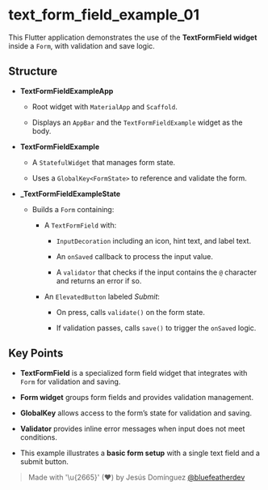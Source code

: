 # text_form_field_example_01

This Flutter application demonstrates the use of the **TextFormField widget** inside a `Form`, with validation and save logic.

## Structure

- **TextFormFieldExampleApp**

  - Root widget with `MaterialApp` and `Scaffold`.
  
  - Displays an `AppBar` and the `TextFormFieldExample` widget as the body.

- **TextFormFieldExample**

  - A `StatefulWidget` that manages form state.
  
  - Uses a `GlobalKey<FormState>` to reference and validate the form.

- **_TextFormFieldExampleState**

  - Builds a `Form` containing:
  
    - A `TextFormField` with:
    
      - `InputDecoration` including an icon, hint text, and label text.
      
      - An `onSaved` callback to process the input value.
      - A `validator` that checks if the input contains the `@` character and returns an error if so.
    - An `ElevatedButton` labeled *Submit*:
    
      - On press, calls `validate()` on the form state.
      
      - If validation passes, calls `save()` to trigger the `onSaved` logic.

## Key Points

- **TextFormField** is a specialized form field widget that integrates with `Form` for validation and saving.

- **Form widget** groups form fields and provides validation management.
- **GlobalKey<FormState>** allows access to the form’s state for validation and saving.
- **Validator** provides inline error messages when input does not meet conditions.
- This example illustrates a **basic form setup** with a single text field and a submit button.

> Made with '\u{2665}' (♥) by Jesús Domínguez [@bluefeatherdev](https://github.com/bluefeatherdev)
